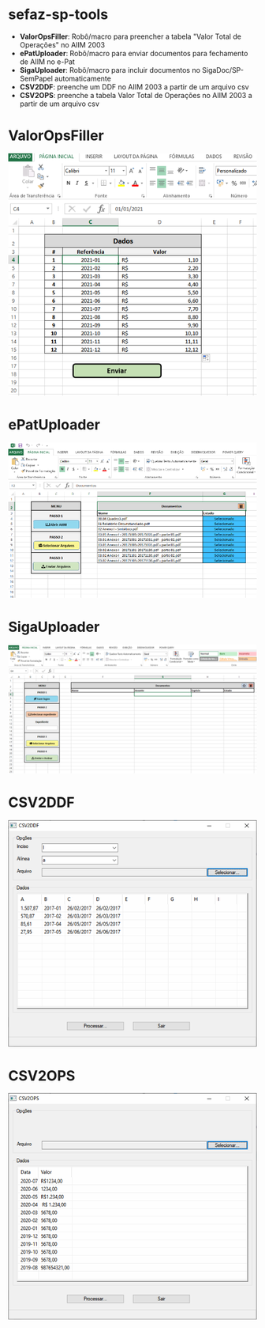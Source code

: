 # sefaz-sp-tools

- **ValorOpsFiller**: Robô/macro para preencher a tabela "Valor Total de Operações" no AIIM 2003
- **ePatUploader**: Robô/macro para enviar documentos para fechamento de AIIM no e-Pat
- **SigaUploader**: Robô/macro para incluir documentos no SigaDoc/SP-SemPapel automaticamente
- **CSV2DDF**: preenche um DDF no AIIM 2003 a partir de um arquivo csv
- **CSV2OPS**: preenche a tabela Valor Total de Operações no AIIM 2003 a partir de um arquivo csv

# **ValorOpsFiller**  
![alt text](./telas/05.png?raw=true)

# **ePatUploader**  
![alt text](./telas/03.png?raw=true)

# **SigaUploader**  
![alt text](./telas/04.png?raw=true)

# **CSV2DDF**  
![alt text](./telas/01.png?raw=true)

# **CSV2OPS**  
![alt text](./telas/02.png?raw=true)
